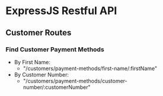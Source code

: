 # ExpressJS Restful API

## Customer Routes

### Find Customer Payment Methods
- By First Name:
  - "/customers/payment-methods/first-name/:firstName"
- By Customer Number:
  - "/customers/payment-methods/customer-number/:customerNumber"
